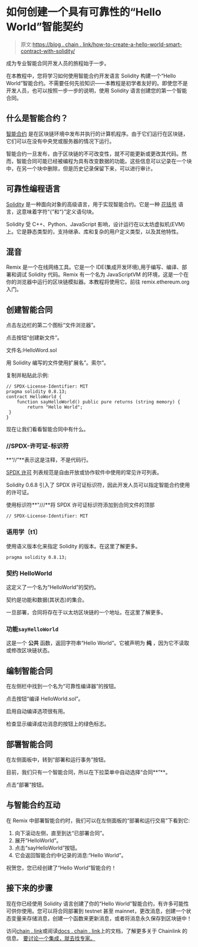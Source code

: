 # 如何创建一个具有可靠性的“Hello World”智能契约

> 原文:[https://blog . chain . link/how-to-create-a-hello-world-smart-contract-with-solidity/](https://blog.chain.link/how-to-create-a-hello-world-smart-contract-with-solidity/)

成为专业智能合同开发人员的旅程始于一步。

在本教程中，您将学习如何使用智能合约开发语言 Solidity 构建一个“Hello World”智能合约。不需要任何先验知识——本教程是初学者友好的。即使您不是开发人员，也可以按照一步一步的说明，使用 Solidity 语言创建您的第一个智能合同。

## 什么是智能合约？

[智能合约](https://chain.link/education/smart-contracts) 是在区块链环境中发布并执行的计算机程序。由于它们运行在区块链，它们可以在没有中央党或服务器的情况下运行。

智能合约一旦发布，由于区块链的不可改变性，就不可能更新或更改其代码。然而，智能合同可能已经被编程为具有改变数据的功能。这些信息可以记录在一个块中，在另一个块中删除，但是历史记录保留下来，可以进行审计。

## 可靠性编程语言

[Solidity](https://docs.soliditylang.org/) 是一种面向对象的高级语言，用于实现智能合约。它是一种 [花括号](https://en.wikipedia.org/wiki/List_of_programming_languages_by_type#Curly-bracket_languages) 语言，这意味着字符“{”和“}”定义语句块。

Solidity 受 C++、Python、JavaScript 影响，设计运行在以太坊虚拟机(EVM)上。它是静态类型的，支持继承、库和复杂的用户定义类型，以及其他特性。

## 混音

Remix 是一个在线网络工具。它是一个 IDE(集成开发环境),用于编写、编译、部署和调试 Solidity 代码。Remix 有一个名为 JavaScriptVM 的环境，这是一个在你的浏览器中运行的区块链模拟器。本教程将使用它。前往 remix.ethereum.org[](https://remix.ethereum.org/)入门。

## 创建智能合同

点击左边栏的第二个图标“文件浏览器”。

点击按钮“创建新文件”。

文件名:HelloWord.sol

用 Solidity 编写的文件使用扩展名”。索尔”。

复制并粘贴此示例:

```
// SPDX-License-Identifier: MIT
pragma solidity 0.8.13;
contract HelloWorld {
    function sayHelloWorld() public pure returns (string memory) {
        return "Hello World";
 }
}
```

现在让我们看看智能合同中有什么。

### //SPDX-许可证-标识符

**“//”**表示这是注释，不是代码行。

[SPDX 许可](https://spdx.org/licenses/) 列表规范是自由开放或协作软件中使用的常见许可列表。

Solidity 0.6.8 引入了 SPDX 许可证标识符，因此开发人员可以指定智能合约使用的许可证。

使用标识符**"///**将 SPDX 许可证标识符添加到合同文件的顶部

```
// SPDX-License-Identifier: MIT
```

### 语用学〔t1〕

使用语义版本化来指定 Solidity 的版本。在这里了解更多[](https://docs.soliditylang.org/en/v0.8.13/layout-of-source-files.html)。

```
pragma solidity 0.8.13;
```

### 契约 HelloWorld

这定义了一个名为“HelloWorld”的契约。

契约是功能和数据(其状态)的集合。

一旦部署，合同将存在于以太坊区块链的一个地址。在这里了解更多[](https://solidity.readthedocs.io/en/v0.8.13/structure-of-a-contract.html)。

### 功能`sayHelloWorld`

这是一个 **公共** 函数，返回字符串“Hello World”。它被声明为 **纯** ，因为它不读取或修改区块链状态。

## 编制智能合同

在左侧栏中找到一个名为“可靠性编译器”的按钮。

点击按钮“编译 HelloWorld.sol”。

启用自动编译选项很有用。

检查显示编译成功消息的按钮上的绿色标志。

## 部署智能合同

在左侧面板中，转到“部署和运行事务”按钮。

目前，我们只有一个智能合同，所以在下拉菜单中自动选择“合同**”**。

点击“部署”按钮。

## 与智能合约互动

在 Remix 中部署智能合约时，我们可以在左侧面板的“部署和运行交易”下看到它:

1.  向下滚动左侧，直至到达“已部署合同”。
2.  展开“HelloWorld”。
3.  点击“sayHelloWorld”按钮。
4.  它会返回智能合约中记录的消息:“Hello World”。

祝贺您，您已经创建了“Hello World”智能合约！

## 接下来的步骤

现在你已经使用 Solidity 语言创建了你的“Hello World”智能合约，有许多可能性可供你使用。您可以将合同部署到 testnet 甚至 mainnet，更改消息，创建一个状态变量来存储消息，创建一个函数来更新消息，或者将消息永久保存到区块链中！

访问[chain . link](https://chain.link)或阅读[docs . chain . link](https://docs.chain.link)上的文档，了解更多关于 Chainlink 的信息。 [要讨论一个集成，就去找专家。](https://chainlinkcommunity.typeform.com/to/OYQO67EF?typeform-source=blog.chain.link)
